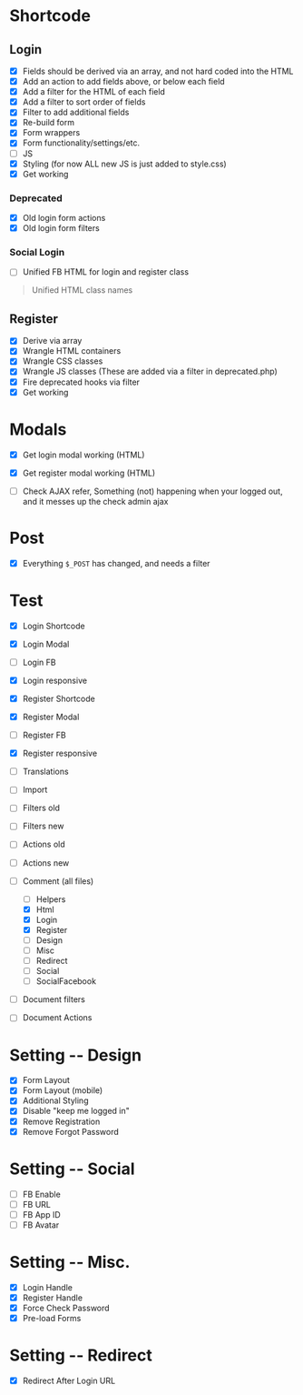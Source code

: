 # Shortcode

## Login

* [x] Fields should be derived via an array, and not hard coded into the HTML
* [x] Add an action to add fields above, or below each field
* [x] Add a filter for the HTML of each field
* [x] Add a filter to sort order of fields
* [x] Filter to add additional fields
* [x] Re-build form
* [x] Form wrappers
* [x] Form functionality/settings/etc.
* [ ] JS
* [x] Styling (for now ALL new JS is just added to style.css)
* [x] Get working

### Deprecated

* [x] Old login form actions
* [x] Old login form filters

### Social Login

* [ ] Unified FB HTML for login and register class

> Unified HTML class names

## Register

* [x] Derive via array
* [x] Wrangle HTML containers
* [x] Wrangle CSS classes
* [x] Wrangle JS classes (These are added via a filter in deprecated.php)
* [x] Fire deprecated hooks via filter
* [x] Get working

# Modals

* [x] Get login modal working (HTML)
* [x] Get register modal working (HTML)

* [ ] Check AJAX refer, Something (not) happening when your logged out, and it messes up the check admin ajax

# Post

* [x] Everything `$_POST` has changed, and needs a filter


# Test

* [x] Login Shortcode
* [x] Login Modal
* [ ] Login FB
* [x] Login responsive

* [x] Register Shortcode
* [x] Register Modal
* [ ] Register FB
* [x] Register responsive

* [ ] Translations
* [ ] Import
* [ ] Filters old
* [ ] Filters new
* [ ] Actions old
* [ ] Actions new
* [ ] Comment (all files)
    * [ ] Helpers
    * [x] Html
    * [x] Login
    * [x] Register
    * [ ] Design
    * [ ] Misc
    * [ ] Redirect
    * [ ] Social
    * [ ] SocialFacebook
* [ ] Document filters
* [ ] Document Actions

# Setting -- Design

* [x] Form Layout
* [x] Form Layout (mobile)
* [x] Additional Styling
* [x] Disable "keep me logged in"
* [x] Remove Registration
* [x] Remove Forgot Password

# Setting -- Social

* [ ] FB Enable
* [ ] FB URL
* [ ] FB App ID
* [ ] FB Avatar

# Setting -- Misc.

* [x] Login Handle
* [x] Register Handle
* [x] Force Check Password
* [x] Pre-load Forms

# Setting -- Redirect

* [x] Redirect After Login URL

